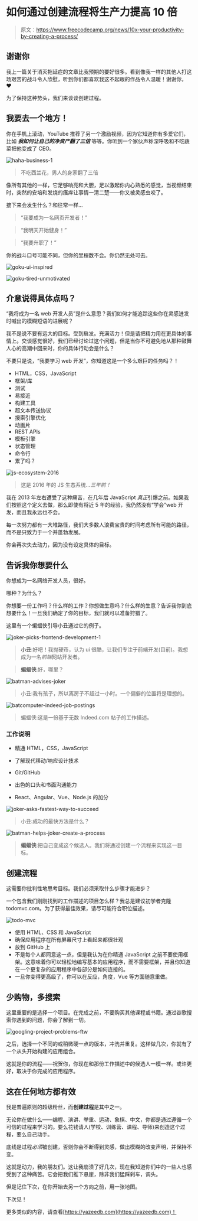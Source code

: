 # 如何通过创建流程将生产力提高 10 倍

> 原文：<https://www.freecodecamp.org/news/10x-your-productivity-by-creating-a-process/>

## 谢谢你

我上一篇关于消灭拖延症的文章比我预期的要好很多。看到像我一样的其他人打这场艰苦的战斗令人欣慰，听到你们都喜欢我这不起眼的作品令人温暖！谢谢你，❤️

为了保持这种势头，我们来谈谈创建过程。

## 我要去一个地方！

你在手机上滚动，YouTube 推荐了另一个激励视频，因为它知道你有多爱它们，比如 ***我如何让自己的净资产翻了三倍*** 等等。你听到一个家伙声称深呼吸和不吃蔬菜把他变成了 CEO。

![haha-business-1](img/b8e5f8162474d2b71fccff17def879c7.png)

> 不吃西兰花，男人的身家翻了三倍

像所有其他的一样，它足够响亮和大胆，足以激起你内心熟悉的感觉，当视频结束时，突然的安培和发烧的瘙痒让事情一清二楚——你又被灵感虫咬了。

接下来会发生什么？和往常一样...

> “我要成为一名网页开发者！”

> “我明天开始健身！”

> “我要升职了！”

你的战斗口号可能不同，但你的里程数不会。你仍然无处可去。

![goku-ui-inspired](img/fd87ac04543b2fcd06f8662032070198.png)

![goku-tired-unmotivated](img/28ea87b43ea643a057ecb8bf2c60b518.png)

## 介意说得具体点吗？

“我将成为一名 web 开发人员”是什么意思？我们如何才能追踪这些你在灵感迸发时喊出的模糊短语的进展呢？

我不是说不要有远大的目标。受到启发。充满活力！但是请把精力用在更具体的事情上。交谈感觉很好，我们已经讨论过这个问题，但是当你不可避免地从那种鼓舞人心的高潮中回来时，你的具体行动会是什么？

不要只是说，“我要学习 web 开发”，你知道这是一个多么艰巨的任务吗？！

*   HTML，CSS，JavaScript
*   框架/库
*   测试
*   易接近
*   构建工具
*   超文本传送协议
*   搜索引擎优化
*   动画片
*   REST APIs
*   模板引擎
*   状态管理
*   命令行
*   累了吗？

![js-ecosystem-2016](img/388d90e26846b2de607558338e08e899.png)

> 这是 2016 年的 JS 生态系统...*三年前！*

我在 2013 年左右遭受了这种痛苦，在几年后 JavaScript *真正*引爆之前。如果我们按照这个定义去做，那么即使有将近 5 年的经验，我仍然没有“学会”web 开发，而且我永远也不会。

每一次努力都有一大堆路径，我们大多数人浪费宝贵的时间考虑所有可能的路径，而不是只致力于一个并蓬勃发展。

你会再次失去动力，因为没有设定具体的目标。

## 告诉我你想要什么

你想成为一名网络开发人员，很好。

哪种？为什么？

你想要一份工作吗？什么样的工作？你想做生意吗？什么样的生意？告诉我你到底想要什么！一旦我们确定了你的目标，我们就可以准备狩猎了。

这里有一个蝙蝠侠引导小丑通过它的例子。

![joker-picks-frontend-development-1](img/ad9a50a113f034ff7ea37211d1b73313.png)

> **小丑**:好吧！我抛硬币，认为 ui 很酷，让我们专注于前端开发(目前)。我想成为一名*前端*网站开发者。

> **蝙蝠侠**:好，哪里？

![batman-advises-joker](img/45df83bb22c3583949cad1a7b6a2ba1b.png)

> 小丑:我有孩子，所以离房子不超过一小时。一个偏僻的位置将是理想的。

![batcomputer-indeed-job-postings](img/f5d4cec00e577b0ad0708594a18084f5.png)

> 蝙蝠侠:这是一份基于无数 Indeed.com 帖子的工作描述。

### 工作说明

*   精通 HTML，CSS，JavaScript

*   了解现代移动/响应设计技术

*   Git/GitHub

*   出色的口头和书面沟通能力

*   React、Angular、Vue、Node.js 的加分

![joker-asks-fastest-way-to-succeed](img/c78c4e0f6fbd456578853fe1af424280.png)

> 小丑:成功的最快方法是什么？

![batman-helps-joker-create-a-process](img/c5e3f6320e2cf523c812b2e07becb424.png)

> **蝙蝠侠**:把自己变成这个候选人。我们将通过创建一个流程来实现这一目标。

## 创建流程

这需要你批判性地思考目标。我们必须采取什么步骤才能进步？

一个包含我们刚刚找到的工作描述的项目怎么样？我总是建议初学者克隆 todomvc.com。为了获得最佳效果，请尽可能符合职位描述。

![todo-mvc](img/1a8f88678fb45c4f7a9f0265c604442d.png)

*   使用 HTML、CSS 和 JavaScript
*   确保应用程序在所有屏幕尺寸上看起来都很壮观
*   放到 GitHub 上
*   不是每个人都同意这一点，但是我认为在你精通 JavaScript 之前不要使用框架。这意味着你可以轻松地编写基本的应用程序，而不需要框架，并且你知道在一个更复杂的应用程序中各部分是如何连接的。
*   一旦你变得更高级了，你可以在反应，角度，Vue 等方面随意重做。

## 少购物，多搜索

这里重要的是选择一个项目。在完成之前，不要购买其他课程或书籍。通过谷歌搜索你遇到的问题，你会了解到一切。

![googling-project-problems-ftw](img/e29e46dcb2182fb2c4d4784631e31e8c.png)

之后，选择一个不同的或稍微硬一点的版本，冲洗并重复。这样做几次，你就有了一个从头开始构建的应用组合。

这就是你的流程——祝贺你，你现在和那份工作描述中的候选人一模一样。或许更好，取决于你完成的应用程序。

## 这在任何地方都有效

我是普遍原则的超级粉丝，而**创建过程**是其中之一。

无论你在做什么——编程、演讲、举重、运动、象棋、中文，你都是通过遵循一个可信的过程来学习的。要么花钱请人(学校、训练营、课程、导师)来创造这个过程，要么自己动手。

底线是过程*必须*被创建，否则你会不断得到灵感，做出模糊的改变声明，并保持不变。

这就是动力，我的朋友们。这让我崩溃了好几次，现在我知道你们中的一些人也感受到了这种痛苦。它会把我们推下悬崖，除非我们猛踩刹车，调头。

但是记住下次，在你开始去另一个方向之前，用一张地图。

下次见！

更多类似的内容，请查看[https://yazeedb.com](https://yazeedb.com)！